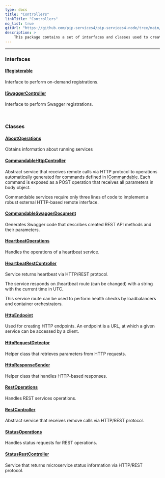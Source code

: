 ```yaml
---
type: docs
title: "Controllers"
linkTitle: "Controllers"
no_list: true
gitUrl: "https://github.com/pip-services4/pip-services4-node/tree/main/pip-services4-http-node"
description: >
    This package contains a set of interfaces and classes used to create services and handle their operations.
---
```

---

<div class="module-body"> 


### Interfaces

#### [IRegisterable](iregisterable)
Interface to perform on-demand registrations.


#### [ISwaggerController](iswagger_controller)
Interface to perform Swagger registrations.

<br>

### Classes

#### [AboutOperations](about_operations)
Obtains information about running services


#### [CommandableHttpController](commandable_http_controller)
Abstract service that receives remote calls via HTTP protocol
to operations automatically generated for commands defined in [ICommandable](../../commons/commands/icommandable).
Each command is exposed as a POST operation that receives all parameters in body object.

Commandable services require only three lines of code to implement a robust external
HTTP-based remote interface.


#### [CommandableSwaggerDocument](commandable_swagger_document)
Generates Swagger code that describes created REST API methods and their parameters.


#### [HeartbeatOperations](heartbeat_operations)
Handles the operations of a heartbeat service.


#### [HeartbeatRestController](heartbeat_rest_controller)
Service returns heartbeat via HTTP/REST protocol.

The service responds on /heartbeat route (can be changed)
with a string with the current time in UTC.

This service route can be used to perform health checks by loadbalancers and
container orchestrators.


#### [HttpEndpoint](http_endpoint)
Used for creating HTTP endpoints. An endpoint is a URL, at which a given service can be accessed by a client. 


#### [HttpRequestDetector](http_request_detector)
Helper class that retrieves parameters from HTTP requests.


#### [HttpResponseSender](http_response_sender)
Helper class that handles HTTP-based responses.

#### [RestOperations](rest_operations)
Handles REST services operations.


#### [RestController](rest_controller)
Abstract service that receives remove calls via HTTP/REST protocol.


#### [StatusOperations](status_operations)
Handles status requests for REST operations.

#### [StatusRestController](status_rest_controller)
Service that returns microservice status information via HTTP/REST protocol.


</div>


